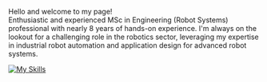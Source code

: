 Hello and welcome to my page!  
Enthusiastic and experienced MSc in Engineering (Robot Systems) professional with nearly 8 years of hands-on experience. I'm always on the lookout for a challenging role in the robotics sector, leveraging my expertise in industrial robot automation and application design for advanced robot systems.

[![My Skills](https://skillicons.dev/icons?i=cpp,c,python,bash,git,ros,qt,java,php,opencv,raspberrypi,gitlab,docker,linux)](https://skillicons.dev)  

<!--
**ThorStark/ThorStark** is a ✨ _special_ ✨ repository because its `README.md` (this file) appears on your GitHub profile.

Here are some ideas to get you started:

- 🔭 I’m currently working on ...
- 🌱 I’m currently learning ...
- 👯 I’m looking to collaborate on ...
- 🤔 I’m looking for help with ...
- 💬 Ask me about ...
- 📫 How to reach me: ...
- 😄 Pronouns: ...
- ⚡ Fun fact: ...
-->
